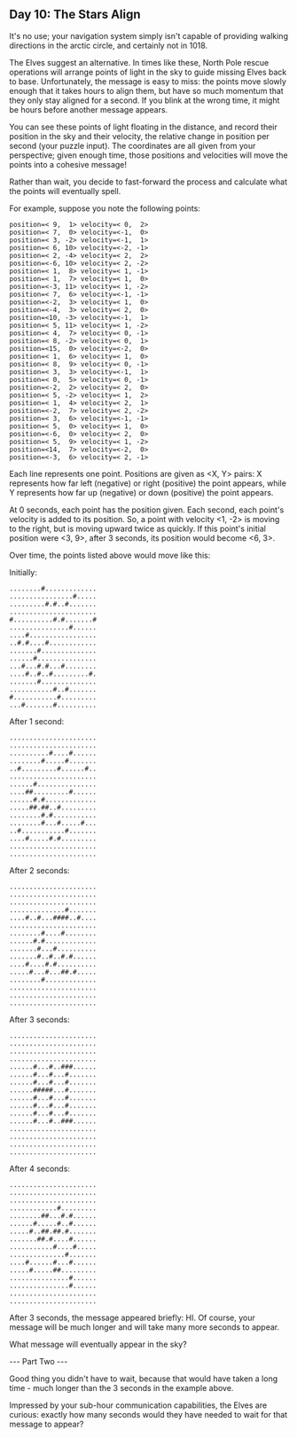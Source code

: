 ## Day 10: The Stars Align

It's no use; your navigation system simply isn't capable of providing walking directions in the arctic circle, and certainly not in 1018.

The Elves suggest an alternative. In times like these, North Pole rescue operations will arrange points of light in the sky to guide missing Elves back to base. Unfortunately, the message is easy to miss: the points move slowly enough that it takes hours to align them, but have so much momentum that they only stay aligned for a second. If you blink at the wrong time, it might be hours before another message appears.

You can see these points of light floating in the distance, and record their position in the sky and their velocity, the relative change in position per second (your puzzle input). The coordinates are all given from your perspective; given enough time, those positions and velocities will move the points into a cohesive message!

Rather than wait, you decide to fast-forward the process and calculate what the points will eventually spell.

For example, suppose you note the following points:

    position=< 9,  1> velocity=< 0,  2>
    position=< 7,  0> velocity=<-1,  0>
    position=< 3, -2> velocity=<-1,  1>
    position=< 6, 10> velocity=<-2, -1>
    position=< 2, -4> velocity=< 2,  2>
    position=<-6, 10> velocity=< 2, -2>
    position=< 1,  8> velocity=< 1, -1>
    position=< 1,  7> velocity=< 1,  0>
    position=<-3, 11> velocity=< 1, -2>
    position=< 7,  6> velocity=<-1, -1>
    position=<-2,  3> velocity=< 1,  0>
    position=<-4,  3> velocity=< 2,  0>
    position=<10, -3> velocity=<-1,  1>
    position=< 5, 11> velocity=< 1, -2>
    position=< 4,  7> velocity=< 0, -1>
    position=< 8, -2> velocity=< 0,  1>
    position=<15,  0> velocity=<-2,  0>
    position=< 1,  6> velocity=< 1,  0>
    position=< 8,  9> velocity=< 0, -1>
    position=< 3,  3> velocity=<-1,  1>
    position=< 0,  5> velocity=< 0, -1>
    position=<-2,  2> velocity=< 2,  0>
    position=< 5, -2> velocity=< 1,  2>
    position=< 1,  4> velocity=< 2,  1>
    position=<-2,  7> velocity=< 2, -2>
    position=< 3,  6> velocity=<-1, -1>
    position=< 5,  0> velocity=< 1,  0>
    position=<-6,  0> velocity=< 2,  0>
    position=< 5,  9> velocity=< 1, -2>
    position=<14,  7> velocity=<-2,  0>
    position=<-3,  6> velocity=< 2, -1>

Each line represents one point. Positions are given as <X, Y> pairs: X represents how far left (negative) or right (positive) the point appears, while Y represents how far up (negative) or down (positive) the point appears.

At 0 seconds, each point has the position given. Each second, each point's velocity is added to its position. So, a point with velocity <1, -2> is moving to the right, but is moving upward twice as quickly. If this point's initial position were <3, 9>, after 3 seconds, its position would become <6, 3>.

Over time, the points listed above would move like this:

Initially:

    ........#.............
    ................#.....
    .........#.#..#.......
    ......................
    #..........#.#.......#
    ...............#......
    ....#.................
    ..#.#....#............
    .......#..............
    ......#...............
    ...#...#.#...#........
    ....#..#..#.........#.
    .......#..............
    ...........#..#.......
    #...........#.........
    ...#.......#..........

After 1 second:

    ......................
    ......................
    ..........#....#......
    ........#.....#.......
    ..#.........#......#..
    ......................
    ......#...............
    ....##.........#......
    ......#.#.............
    .....##.##..#.........
    ........#.#...........
    ........#...#.....#...
    ..#...........#.......
    ....#.....#.#.........
    ......................
    ......................

After 2 seconds:

    ......................
    ......................
    ......................
    ..............#.......
    ....#..#...####..#....
    ......................
    ........#....#........
    ......#.#.............
    .......#...#..........
    .......#..#..#.#......
    ....#....#.#..........
    .....#...#...##.#.....
    ........#.............
    ......................
    ......................
    ......................

After 3 seconds:

    ......................
    ......................
    ......................
    ......................
    ......#...#..###......
    ......#...#...#.......
    ......#...#...#.......
    ......#####...#.......
    ......#...#...#.......
    ......#...#...#.......
    ......#...#...#.......
    ......#...#..###......
    ......................
    ......................
    ......................
    ......................

After 4 seconds:

    ......................
    ......................
    ......................
    ............#.........
    ........##...#.#......
    ......#.....#..#......
    .....#..##.##.#.......
    .......##.#....#......
    ...........#....#.....
    ..............#.......
    ....#......#...#......
    .....#.....##.........
    ...............#......
    ...............#......
    ......................
    ......................

After 3 seconds, the message appeared briefly: HI. Of course, your message will be much longer and will take many more seconds to appear.

What message will eventually appear in the sky?

--- Part Two ---

Good thing you didn't have to wait, because that would have taken a long time - much longer than the 3 seconds in the example above.

Impressed by your sub-hour communication capabilities, the Elves are curious: exactly how many seconds would they have needed to wait for that message to appear?